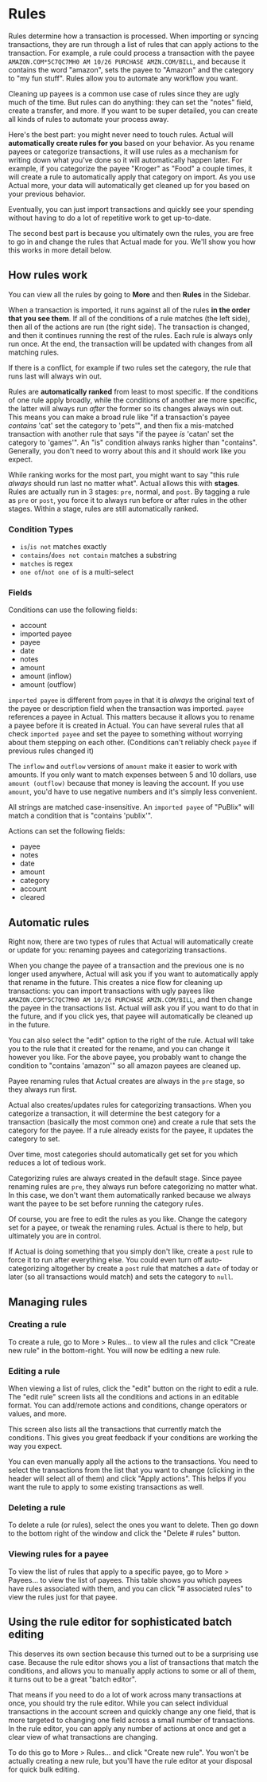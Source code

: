 # Rules

Rules determine how a transaction is processed. When importing or syncing transactions, they are run through a list of rules that can apply actions to the transaction. For example, a rule could process a transaction with the payee `AMAZON.COM*5C7QC7MH0 AM 10/26 PURCHASE AMZN.COM/BILL`, and because it contains the word "amazon", sets the payee to "Amazon" and the category to "my fun stuff". Rules allow you to automate any workflow you want.

Cleaning up payees is a common use case of rules since they are ugly much of the time. But rules can do anything: they can set the "notes" field, create a transfer, and more. If you want to be super detailed, you can create all kinds of rules to automate your process away.

Here's the best part: you might never need to touch rules. Actual will **automatically create rules for you** based on your behavior. As you rename payees or categorize transactions, it will use rules as a mechanism for writing down what you've done so it will automatically happen later. For example, if you categorize the payee "Kroger" as "Food" a couple times, it will create a rule to automatically apply that category on import. As you use Actual more, your data will automatically get cleaned up for you based on your previous behavior.

Eventually, you can just import transactions and quickly see your spending without having to do a lot of repetitive work to get up-to-date.

The second best part is because you ultimately own the rules, you are free to go in and change the rules that Actual made for you. We'll show you how this works in more detail below.

## How rules work

You can view all the rules by going to **More** and then **Rules** in the Sidebar.

When a transaction is imported, it runs against all of the rules **in the order that you see them**. If all of the conditions of a rule matches (the left side), then all of the actions are run (the right side). The transaction is changed, and then it continues running the rest of the rules. Each rule is always only run once. At the end, the transaction will be updated with changes from all matching rules.

If there is a conflict, for example if two rules set the category, the rule that runs last will always win out.

Rules are **automatically ranked** from least to most specific. If the conditions of one rule apply broadly, while the conditions of another are more specific, the latter will always run _after_ the former so its changes always win out. This means you can make a broad rule like "if a transaction's payee _contains_ 'cat' set the category to 'pets'", and then fix a mis-matched transaction with another rule that says "if the payee _is_ 'catan' set the category to 'games'". An "is" condition always ranks higher than "contains". Generally, you don't need to worry about this and it should work like you expect.

While ranking works for the most part, you might want to say "this rule _always_ should run last no matter what". Actual allows this with **stages**. Rules are actually run in 3 stages: `pre`, normal, and `post`. By tagging a rule as `pre` or `post`, you force it to always run before or after rules in the other stages. Within a stage, rules are still automatically ranked.

### Condition Types

- `is`/`is not` matches exactly
- `contains`/`does not contain` matches a substring
- `matches` is regex
- `one of`/`not one of` is a multi-select

### Fields

Conditions can use the following fields:

- account
- imported payee
- payee
- date
- notes
- amount
- amount (inflow)
- amount (outflow)

`imported payee` is different from `payee` in that it is _always_ the original text of the payee or description field when the transaction was imported. `payee` references a payee in Actual. This matters because it allows you to rename a payee before it is created in Actual. You can have several rules that all check `imported payee` and set the payee to something without worrying about them stepping on each other. (Conditions can't reliably check `payee` if previous rules changed it)

The `inflow` and `outflow` versions of `amount` make it easier to work with amounts. If you only want to match expenses between 5 and 10 dollars, use `amount (outflow)` because that money is leaving the account. If you use `amount`, you'd have to use negative numbers and it's simply less convenient.

All strings are matched case-insensitive. An `imported payee` of "PuBlix" will match a condition that is "contains 'publix'".

Actions can set the following fields:

- payee
- notes
- date
- amount
- category
- account
- cleared

## Automatic rules

Right now, there are two types of rules that Actual will automatically create or update for you: renaming payees and categorizing transactions.

When you change the payee of a transaction and the previous one is no longer used anywhere, Actual will ask you if you want to automatically apply that rename in the future. This creates a nice flow for cleaning up transactions: you can import transactions with ugly payees like `AMAZON.COM*5C7QC7MH0 AM 10/26 PURCHASE AMZN.COM/BILL`, and then change the payee in the transactions list. Actual will ask you if you want to do that in the future, and if you click yes, that payee will automatically be cleaned up in the future.

You can also select the "edit" option to the right of the rule. Actual will take you to the rule that it created for the rename, and you can change it however you like. For the above payee, you probably want to change the condition to "contains 'amazon'" so all amazon payees are cleaned up.

Payee renaming rules that Actual creates are always in the `pre` stage, so they always run first.

Actual also creates/updates rules for categorizing transactions. When you categorize a transaction, it will determine the best category for a transaction (basically the most common one) and create a rule that sets the category for the payee. If a rule already exists for the payee, it updates the category to set.

Over time, most categories should automatically get set for you which reduces a lot of tedious work.

Categorizing rules are always created in the default stage. Since payee renaming rules are `pre`, they always run before categorizing no matter what. In this case, we don't want them automatically ranked because we always want the payee to be set before running the category rules.

Of course, you are free to edit the rules as you like. Change the category set for a payee, or tweak the renaming rules. Actual is there to help, but ultimately you are in control.

If Actual is doing something that you simply don't like, create a `post` rule to force it to run after everything else. You could even turn off auto-categorizing altogether by create a `post` rule that matches a `date` of today or later (so all transactions would match) and sets the category to `null`.

## Managing rules

### Creating a rule

To create a rule, go to More > Rules… to view all the rules and click "Create new rule" in the bottom-right. You will now be editing a new rule.

### Editing a rule

When viewing a list of rules, click the "edit" button on the right to edit a rule. The "edit rule" screen lists all the conditions and actions in an editable format. You can add/remote actions and conditions, change operators or values, and more.

This screen also lists all the transactions that currently match the conditions. This gives you great feedback if your conditions are working the way you expect.

You can even manually apply all the actions to the transactions. You need to select the transactions from the list that you want to change (clicking in the header will select all of them) and click "Apply actions". This helps if you want the rule to apply to some existing transactions as well.

### Deleting a rule

To delete a rule (or rules), select the ones you want to delete. Then go down to the bottom right of the window and click the "Delete # rules" button.

### Viewing rules for a payee

To view the list of rules that apply to a specific payee, go to More > Payees… to view the list of payees. This table shows you which payees have rules associated with them, and you can click "# associated rules" to view the rules just for that payee.

## Using the rule editor for sophisticated batch editing

This deserves its own section because this turned out to be a surprising use case. Because the rule editor shows you a list of transactions that match the conditions, and allows you to manually apply actions to some or all of them, it turns out to be a great "batch editor".

That means if you need to do a lot of work across many transactions at once, you should try the rule editor. While you can select individual transactions in the account screen and quickly change any one field, that is more targeted to changing one field across a small number of transactions. In the rule editor, you can apply any number of actions at once and get a clear view of what transactions are changing.

To do this go to More > Rules… and click "Create new rule". You won't be actually creating a new rule, but you'll have the rule editor at your disposal for quick bulk editing.
